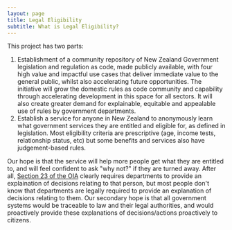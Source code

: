 ```yaml
---
layout: page
title: Legal Eligibility
subtitle: What is Legal Eligibility?
---
```


This project has two parts:

1. Establishment of a community repository of New Zealand Government legislation and regulation as code, made publicly available, with four high value and impactful use cases that deliver immediate value to the general public, whilst also accelerating future opportunities. The initiative will grow the domestic rules as code community and capability through accelerating development in this space for all sectors. It will also create greater demand for explainable, equitable and appealable use of rules by government departments. 
2. Establish a service for anyone in New Zealand to anonymously learn what government services they are entitled and eligible for, as defined in legislation. Most eligibility criteria are prescriptive (age, income tests, relationship status, etc) but some benefits and services also have judgement-based rules. 

Our hope is that the service will help more people get what they are entitled to, and will feel confident to ask "why not?" if they are turned away. After all, [Section 23 of the OIA](https://www.legislation.govt.nz/act/public/1982/0156/latest/DLM65628.html) clearly requires departments to provide an explaination of decisions relating to that person, but most people don't know that departments are legally required to provide an explanation of decisions relating to them. Our secondary hope is that all government systems would be traceable to law and their legal authorities, and would proactively provide these explanations of decisions/actions proactively to citizens.

